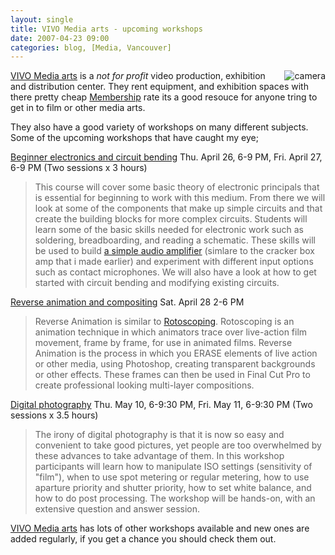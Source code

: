 ```yaml
---
layout: single
title: VIVO Media arts - upcoming workshops
date: 2007-04-23 09:00
categories: blog, [Media, Vancouver]
---
```

<a href="http://vivomediaarts.com/"><img src="/public/uploads/2007/04/d50.thumbnail.jpg" alt="camera" align="right" /></a><a href="http://vivomediaarts.com/">VIVO Media arts</a> is a <em>not for profit </em>video production, exhibition and distribution center. They rent equipment, and exhibition spaces with there pretty cheap <a href="http://videoinstudios.com/membership.php">Membership</a> rate its a good resouce for anyone tring to get in to film or other media arts.

They also have a good variety of workshops on many different subjects.
Some of the upcoming workshops that have caught my eye;

<a href="http://videoinstudios.com/edu_index.php" aiotarget="false" aiotitle="Beginner electronics and circuit bending Thu. April 26, 6-9 PM, Fri. April 27, 6-9 PM (Two sessions x 3 hours)">Beginner electronics and circuit bending</a>
Thu. April 26, 6-9 PM, Fri. April 27, 6-9 PM (Two sessions x 3 hours)
<blockquote>This course will cover some basic theory of electronic principals that is essential for beginning to work with this medium. From there we will look at some of the components that make up simple circuits and that create the building blocks for more complex circuits. Students will learn some of the basic skills needed for electronic work such as soldering, breadboarding, and reading a schematic. These skills will be used to build <a href="/project-the-5-cracker-box-ipod-amplifier/">a simple audio amplifier</a> (simlare to the cracker box amp that i made earlier) and experiment with different input options such as contact microphones. We will also have a look at how to get started with circuit bending and modifying existing circuits.</blockquote>
<a href="http://videoinstudios.com/edu_index.php">Reverse animation and compositing</a>
Sat. April 28 2-6 PM
<blockquote>Reverse Animation is similar to <a href="http://en.wikipedia.org/wiki/Rotoscope">Rotoscoping</a>. Rotoscoping is an animation technique in which animators trace over live-action film movement, frame by frame, for use in animated films. Reverse Animation is the process in which you ERASE elements of live action or other media, using Photoshop, creating transparent backgrounds or other effects. These frames can then be used in Final Cut Pro to create professional looking multi-layer compositions.</blockquote>
<a href="http://videoinstudios.com/edu_index.php">Digital photography</a>
Thu. May 10, 6-9:30 PM, Fri. May 11, 6-9:30 PM (Two sessions x 3.5 hours)
<blockquote>The irony of digital photography is that it is now so easy and convenient to take good pictures, yet people are too overwhelmed by these advances to take advantage of them. In this workshop participants will learn how to manipulate ISO settings (sensitivity of "film"), when to use spot metering or regular metering, how to use aparture priority and shutter priority, how to set white balance, and how to do post processing. The workshop will be hands-on, with an extensive question and answer session.</blockquote>
<a href="http://vivomediaarts.com/">VIVO Media arts</a> has lots of other workshops available and new ones are added regularly, if you get a chance you should check them out.
